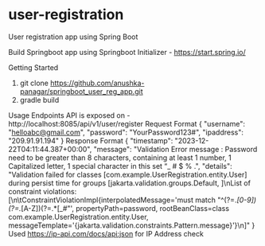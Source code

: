 # user-registration

User registration app using Spring Boot

Build Springboot app using Springboot Initializer - https://start.spring.io/

Getting Started
1. git clone https://github.com/anushka-panagar/springboot_user_reg_app.git
2. gradle build

Usage
Endpoints API is exposed on - http://localhost:8085/api/v1/user/register
Request Format {   "username": "helloabc@gmail.com",   "password": "YourPassword123#",   "ipaddress": "209.91.91.194" } 
Response Format { "timestamp": "2023-12-22T04:11:44.387+00:00", "message": "Validation Error message : Password need to be greater than 8 characters, containing at least 1 number, 1 Capitalized letter, 1 special character in this set “_ # $ % .", "details": "Validation failed for classes [com.example.UserRegistration.entity.User] during persist time for groups [jakarta.validation.groups.Default, ]\nList of constraint violations:[\n\tConstraintViolationImpl{interpolatedMessage='must match \"^(?=.*[0-9])(?=.*[A-Z])(?=.*[_#$%\\\\.]).{8,}$\"', propertyPath=password, rootBeanClass=class com.example.UserRegistration.entity.User, messageTemplate='{jakarta.validation.constraints.Pattern.message}'}\n]" } Used https://ip-api.com/docs/api:json for IP Address check
 
